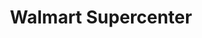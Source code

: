 ---
title: "Walmart Supercenter"
url: /frisco/walmart-supercenter-farm-to-market-road-423/
shop: Supermarkt
---